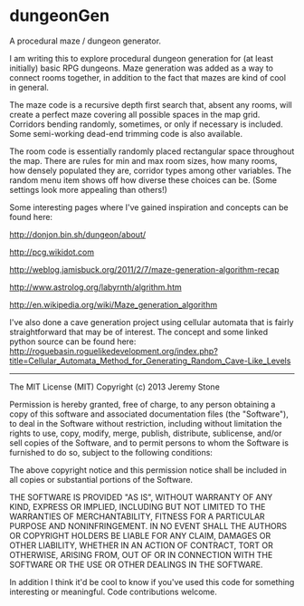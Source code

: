 dungeonGen
==========

A procedural maze / dungeon generator.

I am writing this to explore procedural dungeon generation for (at least initially) basic RPG dungeons.  Maze generation was added as a way to connect rooms together, in addition to the fact that mazes are kind of cool in general.

The maze code is a recursive depth first search that, absent any rooms, will create a perfect maze covering all possible spaces in the map grid.  Corridors bending randomly, sometimes, or only if necessary is included.  Some semi-working dead-end trimming code is also available.

The room code is essentially randomly placed rectangular space throughout the map.  There are rules for min and max room sizes, how many rooms, how densely populated they are, corridor types among other variables.  The random menu item shows off how diverse these choices can be.  (Some settings look more appealing than others!)

Some interesting pages where I've gained inspiration and concepts can be found here:

http://donjon.bin.sh/dungeon/about/

http://pcg.wikidot.com

http://weblog.jamisbuck.org/2011/2/7/maze-generation-algorithm-recap

http://www.astrolog.org/labyrnth/algrithm.htm

http://en.wikipedia.org/wiki/Maze_generation_algorithm

I've also done a cave generation project using cellular automata that is fairly straightforward that may be of interest. The concept and some linked python source can be found here:
http://roguebasin.roguelikedevelopment.org/index.php?title=Cellular_Automata_Method_for_Generating_Random_Cave-Like_Levels




---------


The MIT License (MIT)
Copyright (c) 2013 Jeremy Stone

Permission is hereby granted, free of charge, to any person obtaining a copy of this software and associated documentation files (the "Software"), to deal in the Software without restriction, including without limitation the rights to use, copy, modify, merge, publish, distribute, sublicense, and/or sell copies of the Software, and to permit persons to whom the Software is furnished to do so, subject to the following conditions:

The above copyright notice and this permission notice shall be included in all copies or substantial portions of the Software.

THE SOFTWARE IS PROVIDED "AS IS", WITHOUT WARRANTY OF ANY KIND, EXPRESS OR IMPLIED, INCLUDING BUT NOT LIMITED TO THE WARRANTIES OF MERCHANTABILITY, FITNESS FOR A PARTICULAR PURPOSE AND NONINFRINGEMENT. IN NO EVENT SHALL THE AUTHORS OR COPYRIGHT HOLDERS BE LIABLE FOR ANY CLAIM, DAMAGES OR OTHER LIABILITY, WHETHER IN AN ACTION OF CONTRACT, TORT OR OTHERWISE, ARISING FROM, OUT OF OR IN CONNECTION WITH THE SOFTWARE OR THE USE OR OTHER DEALINGS IN THE SOFTWARE.

In addition I think it'd be cool to know if you've used this code for something interesting or meaningful.  Code contributions welcome.

